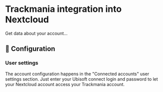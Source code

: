 # Trackmania integration into Nextcloud

Get data about your account...

## 🔧 Configuration

### User settings

The account configuration happens in the "Connected accounts" user settings section.
Just enter your Ubisoft connect login and password to let your Nextcloud account access your Trackmania account.
